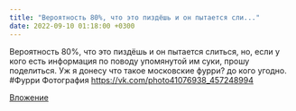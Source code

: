 ```yaml
---
title: "Вероятность 80%, что это пиздёшь и он пытается сли..."
date: 2022-09-10 01:18:00 +0300
---
```


Вероятность 80%, что это пиздёшь и он пытается слиться, но, если у кого есть информация по поводу упомянутой им суки, прошу поделиться. Уж я донесу что такое московские фурри? до кого угодно.
#Фурри
Фотография
https://vk.com/photo41076938_457248994

[Вложение](https://vk.com/photo41076938_457248994)

